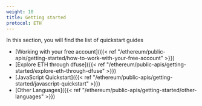 ```yaml
---
weight: 10
title: Getting started
protocol: ETH
---
```

In this section, you will find the list of quickstart guides

- [Working with your free account]({{< ref "/ethereum/public-apis/getting-started/how-to-work-with-your-free-account" >}})
- [Explore ETH through dfuse]({{< ref "/ethereum/public-apis/getting-started/explore-eth-through-dfuse" >}})
- [JavaScript Quickstart]({{< ref "/ethereum/public-apis/getting-started/javascript-quickstart" >}})
- [Other Languages]({{< ref "/ethereum/public-apis/getting-started/other-languages" >}})
